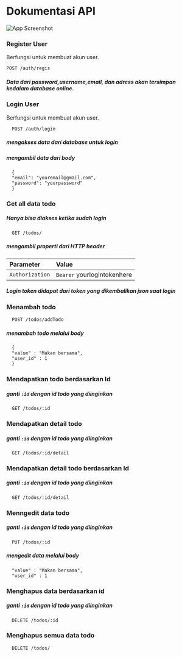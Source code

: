 
# Dokumentasi API

![App Screenshot](https://iili.io/JCbFWQa.png)

### Register User
Berfungsi untuk membuat akun user.

`
  POST /auth/regis
`
##### Data dari password,username,email, dan adress akan tersimpan kedalam database online.

### Login User
Berfungsi untuk membuat akun user.

```http
  POST /auth/login
```
##### mengakses data dari database untuk login
##### mengambil data dari body
```http
  {
  "email": "youremail@gmail.com",
  "password": "yourpassword"
  }
```
### Get all data todo
##### Hanya bisa diakses ketika sudah login
```http
  GET /todos/
```
##### mengambil properti dari HTTP header
#####

| Parameter       | Value     |
| :--------       | :------- | 
| `Authorization` | `Bearer` yourlogintokenhere | 

##### Login token didapat dari token yang dikembalikan json saat login

### Menambah todo
```http
  POST /todos/addTodo
```
##### menambah todo melalui body
```http
  {
  "value" : "Makan bersama",
  "user_id" : 1
  }
```
### Mendapatkan todo berdasarkan Id
##### ganti `:id` dengan id todo yang diinginkan
```http
  GET /todos/:id
```
### Mendapatkan detail todo
##### ganti `:id` dengan id todo yang diinginkan

```http
  GET /todos/:id/detail
```
### Mendapatkan detail todo berdasarkan Id
##### ganti `:id` dengan id todo yang diinginkan
```http
  GET /todos/:id/detail
```
### Menngedit data todo
##### ganti `:id` dengan id todo yang diinginkan
```http
  PUT /todos/:id
```
##### mengedit data melalui body
```http
  "value" : "Makan bersama",
  "user_id" : 1
```
### Menghapus data berdasarkan id
##### ganti `:id` dengan id todo yang diinginkan
```http
  DELETE /todos/:id
```
### Menghapus semua data todo
```http
  DELETE /todos/
```